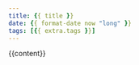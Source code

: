 ```yaml
---
title: {{ title }}
date: {{ format-date now "long" }}
tags: [{{ extra.tags }}]
---
```


{{content}}
